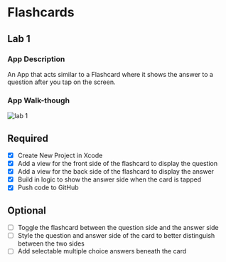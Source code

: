 # Flashcards

## Lab 1

### App Description
An App that acts similar to a Flashcard where it shows the answer to a question after you tap on the screen.

### App Walk-though
![lab 1](https://user-images.githubusercontent.com/90944924/155858987-77078b22-2528-4f18-a01b-96bf0c3df4c3.gif)



## Required
- [x] Create New Project in Xcode
- [x] Add a view for the front side of the flashcard to display the question
- [x] Add a view for the back side of the flashcard to display the answer
- [x] Build in logic to show the answer side when the card is tapped
- [x] Push code to GitHub
## Optional
- [ ] Toggle the flashcard between the question side and the answer side
- [ ] Style the question and answer side of the card to better distinguish between the two sides
- [ ] Add selectable multiple choice answers beneath the card
